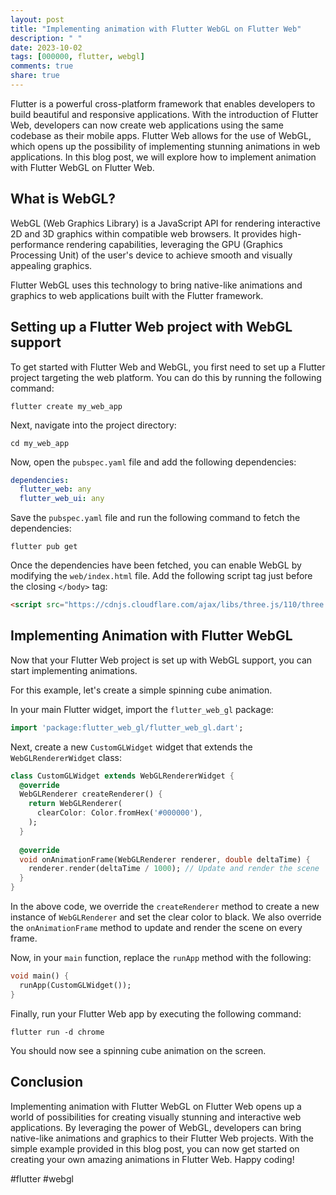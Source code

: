 ```yaml
---
layout: post
title: "Implementing animation with Flutter WebGL on Flutter Web"
description: " "
date: 2023-10-02
tags: [000000, flutter, webgl]
comments: true
share: true
---
```


Flutter is a powerful cross-platform framework that enables developers to build beautiful and responsive applications. With the introduction of Flutter Web, developers can now create web applications using the same codebase as their mobile apps. Flutter Web allows for the use of WebGL, which opens up the possibility of implementing stunning animations in web applications. In this blog post, we will explore how to implement animation with Flutter WebGL on Flutter Web.

## What is WebGL?

WebGL (Web Graphics Library) is a JavaScript API for rendering interactive 2D and 3D graphics within compatible web browsers. It provides high-performance rendering capabilities, leveraging the GPU (Graphics Processing Unit) of the user's device to achieve smooth and visually appealing graphics. 

Flutter WebGL uses this technology to bring native-like animations and graphics to web applications built with the Flutter framework.

## Setting up a Flutter Web project with WebGL support

To get started with Flutter Web and WebGL, you first need to set up a Flutter project targeting the web platform. You can do this by running the following command:

```
flutter create my_web_app
```

Next, navigate into the project directory:

```
cd my_web_app
```

Now, open the `pubspec.yaml` file and add the following dependencies:

```yaml
dependencies:
  flutter_web: any
  flutter_web_ui: any
```

Save the `pubspec.yaml` file and run the following command to fetch the dependencies:

```
flutter pub get
```

Once the dependencies have been fetched, you can enable WebGL by modifying the `web/index.html` file. Add the following script tag just before the closing `</body>` tag:

```html
<script src="https://cdnjs.cloudflare.com/ajax/libs/three.js/110/three.min.js"></script>
```

## Implementing Animation with Flutter WebGL

Now that your Flutter Web project is set up with WebGL support, you can start implementing animations. 

For this example, let's create a simple spinning cube animation. 

In your main Flutter widget, import the `flutter_web_gl` package:

```dart
import 'package:flutter_web_gl/flutter_web_gl.dart';
```

Next, create a new `CustomGLWidget` widget that extends the `WebGLRendererWidget` class:

```dart
class CustomGLWidget extends WebGLRendererWidget {
  @override
  WebGLRenderer createRenderer() {
    return WebGLRenderer(
      clearColor: Color.fromHex('#000000'),
    );
  }
  
  @override
  void onAnimationFrame(WebGLRenderer renderer, double deltaTime) {
    renderer.render(deltaTime / 1000); // Update and render the scene
  }
}
```

In the above code, we override the `createRenderer` method to create a new instance of `WebGLRenderer` and set the clear color to black. We also override the `onAnimationFrame` method to update and render the scene on every frame.

Now, in your `main` function, replace the `runApp` method with the following:

```dart
void main() {
  runApp(CustomGLWidget());
}
```

Finally, run your Flutter Web app by executing the following command:

```
flutter run -d chrome
```

You should now see a spinning cube animation on the screen.

## Conclusion

Implementing animation with Flutter WebGL on Flutter Web opens up a world of possibilities for creating visually stunning and interactive web applications. By leveraging the power of WebGL, developers can bring native-like animations and graphics to their Flutter Web projects. With the simple example provided in this blog post, you can now get started on creating your own amazing animations in Flutter Web. Happy coding!

#flutter #webgl